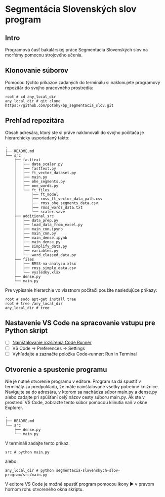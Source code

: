 # Segmentácia Slovenských slov program



## Intro

Programová časť bakalárskej práce Segmentácia Slovenských slov na morfémy pomocou strojového učenia.

## Klonovanie súborov

Pomocou týchto príkazov zadaných do terminálu si naklonujete programový repozitár do svojho pracovného prostredia:

```
root # cd any_local_dir
any_local_dir # git clone https://github.com/potoky/bp_segmentacia_slov.git
```

## Prehľad repozitára

Obsah adresára, ktorý ste si práve naklonovali do svojho počítača je hierarchicky usporiadaný takto:
```
.
├── README.md
└── src
    ├── fasttext
    │   ├── data_scaler.py
    │   ├── fasttext.py
    │   ├── ft_vector_dataset.py
    │   ├── main.py
    │   ├── ohe_segments.py
    │   ├── one_words.py
    │   └── ft_files
    │       ├── ft_model
    │       ├── rmss_ft_vector_data_path.csv
    │       ├── rmss_ohe_segments_data.csv
    │       ├── rmss_words_data.txt
    │       └── scaler.save
    ├── additional_src
    │   ├── data_prep.py
    │   ├── load_data_from_excel.py
    │   ├── main_cnn.ipynb
    │   ├── main_cnn.py
    │   ├── main_dense.ipynb
    │   ├── main_dense.py
    │   ├── simplify_data.py
    │   ├── variables.py
    │   └── word_classed_data.py
    ├── files
    │   ├── RMSS-na-analyzu.xlsx
    │   ├── rmss_simple_data.csv
    │   └── vysledky.xlsx
    ├── dense.py
    └── main.py
```

Pre vypísanie hierarchie vo vlastnom počítači použite nasledujúce príkazy:

```
root # sudo apt-get install tree
root # tree /any_local_dir
any_local_dir # tree
```

## Nastavenie VS Code na spracovanie vstupu pre Python skript

- [ ] [Nainštalovanie rozšírenia Code Runner](https://marketplace.visualstudio.com/items?itemName=formulahendry.code-runner)
- [ ] VS Code -> Preferences -> Settings
- [ ] Vyhľadajte a zaznačte položku Code-runner: Run In Terminal

## Otvorenie a spustenie programu

Nie je nutné otvorenie programu v editore. Program sa dá spustiť v terminály za predpokladu, že máte nainštalované všetky potrebné knižnice.
Navigujte sa do adresára, v ktorom sa nachádza súbor main.py a dense.py alebo zadajte pri spúšťaní celý názov cesty súboru main.py.
Ak ste v prostredí VS Code, zobrazte tento súbor pomocou klinutia naň v okne Explorer.

```
.
├── README.md
└── src
    ├── dense.py
    └── main.py
```

V termináli zadajte tento príkaz:

```
src # python main.py
```

alebo:

```
any_local_dir # python segmentacia-slovenskych-slov-program/src/main.py
```

V editore VS Code je možné spustiť program pomocou ikony ▶️ v pravom hornom rohu otvoreného okna skriptu.
